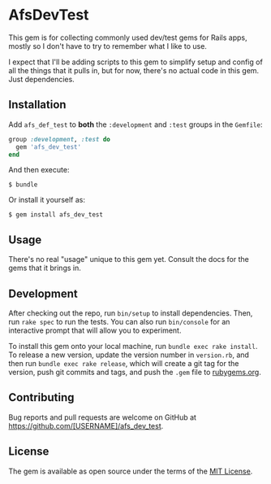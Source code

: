 # AfsDevTest

This gem is for collecting commonly used dev/test gems for Rails apps, mostly so I don't have to try to remember what I like to use.

I expect that I'll be adding scripts to this gem to simplify setup and config of all the things that it pulls in, but for now, there's no actual code in this gem. Just dependencies.

## Installation

Add `afs_def_test` to **both** the `:development` and `:test` groups in the
`Gemfile`:

```ruby
group :development, :test do
  gem 'afs_dev_test'
end
```

And then execute:

    $ bundle

Or install it yourself as:

    $ gem install afs_dev_test

## Usage

There's no real "usage" unique to this gem yet. Consult the docs for the gems that it brings in.

## Development

After checking out the repo, run `bin/setup` to install dependencies. Then, run `rake spec` to run the tests. You can also run `bin/console` for an interactive prompt that will allow you to experiment.

To install this gem onto your local machine, run `bundle exec rake install`. To release a new version, update the version number in `version.rb`, and then run `bundle exec rake release`, which will create a git tag for the version, push git commits and tags, and push the `.gem` file to [rubygems.org](https://rubygems.org).

## Contributing

Bug reports and pull requests are welcome on GitHub at https://github.com/[USERNAME]/afs_dev_test.

## License

The gem is available as open source under the terms of the [MIT License](https://opensource.org/licenses/MIT).
